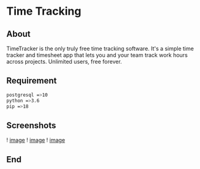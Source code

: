 # Time Tracking
## About
TimeTracker is the only truly free time tracking software. It's a simple time tracker and timesheet app that lets you and your team track work hours across projects. Unlimited users, free forever.


## Requirement
```bash
postgresql =>10
python =>3.6
pip =>18
```


## Screenshots

! [image](https://github.com/AahmetTURGUT/TimeTracking/tree/master/app/static/img/home.png)
! [image](https://github.com/AahmetTURGUT/TimeTracking/tree/master/app/static/img/report.png)
! [image](https://github.com/AahmetTURGUT/TimeTracking/tree/master/app/static/img/tasks.png)









## End
